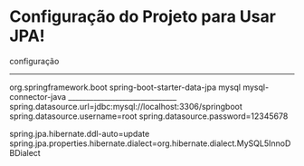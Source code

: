 # Configuração do Projeto para Usar JPA!
configuração
_____________________________________________
<dependency>
	<groupId>org.springframework.boot</groupId>
	<artifactId>spring-boot-starter-data-jpa</artifactId>
</dependency>
 
<dependency>
	<groupId>mysql</groupId>
	<artifactId>mysql-connector-java</artifactId>
</dependency>
______________________________
spring.datasource.url=jdbc:mysql://localhost:3306/springboot
spring.datasource.username=root
spring.datasource.password=12345678
 
spring.jpa.hibernate.ddl-auto=update
spring.jpa.properties.hibernate.dialect=org.hibernate.dialect.MySQL5InnoDBDialect
